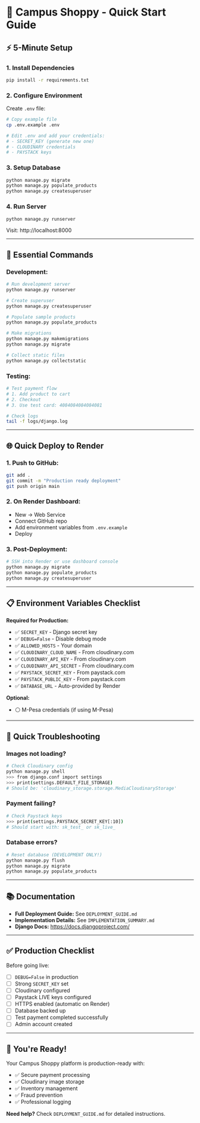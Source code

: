 # 🚀 Campus Shoppy - Quick Start Guide

## ⚡ **5-Minute Setup**

### **1. Install Dependencies**
```bash
pip install -r requirements.txt
```

### **2. Configure Environment**
Create `.env` file:
```bash
# Copy example file
cp .env.example .env

# Edit .env and add your credentials:
# - SECRET_KEY (generate new one)
# - CLOUDINARY credentials
# - PAYSTACK keys
```

### **3. Setup Database**
```bash
python manage.py migrate
python manage.py populate_products
python manage.py createsuperuser
```

### **4. Run Server**
```bash
python manage.py runserver
```

Visit: http://localhost:8000

---

## 🔑 **Essential Commands**

### **Development:**
```bash
# Run development server
python manage.py runserver

# Create superuser
python manage.py createsuperuser

# Populate sample products
python manage.py populate_products

# Make migrations
python manage.py makemigrations
python manage.py migrate

# Collect static files
python manage.py collectstatic
```

### **Testing:**
```bash
# Test payment flow
# 1. Add product to cart
# 2. Checkout
# 3. Use test card: 4084084084084081

# Check logs
tail -f logs/django.log
```

---

## 🌐 **Quick Deploy to Render**

### **1. Push to GitHub:**
```bash
git add .
git commit -m "Production ready deployment"
git push origin main
```

### **2. On Render Dashboard:**
- New → Web Service
- Connect GitHub repo
- Add environment variables from `.env.example`
- Deploy

### **3. Post-Deployment:**
```bash
# SSH into Render or use dashboard console
python manage.py migrate
python manage.py populate_products
python manage.py createsuperuser
```

---

## 📋 **Environment Variables Checklist**

**Required for Production:**
- ✅ `SECRET_KEY` - Django secret key
- ✅ `DEBUG=False` - Disable debug mode
- ✅ `ALLOWED_HOSTS` - Your domain
- ✅ `CLOUDINARY_CLOUD_NAME` - From cloudinary.com
- ✅ `CLOUDINARY_API_KEY` - From cloudinary.com
- ✅ `CLOUDINARY_API_SECRET` - From cloudinary.com
- ✅ `PAYSTACK_SECRET_KEY` - From paystack.com
- ✅ `PAYSTACK_PUBLIC_KEY` - From paystack.com
- ✅ `DATABASE_URL` - Auto-provided by Render

**Optional:**
- ⚪ M-Pesa credentials (if using M-Pesa)

---

## 🐛 **Quick Troubleshooting**

### **Images not loading?**
```bash
# Check Cloudinary config
python manage.py shell
>>> from django.conf import settings
>>> print(settings.DEFAULT_FILE_STORAGE)
# Should be: 'cloudinary_storage.storage.MediaCloudinaryStorage'
```

### **Payment failing?**
```bash
# Check Paystack keys
>>> print(settings.PAYSTACK_SECRET_KEY[:10])
# Should start with: sk_test_ or sk_live_
```

### **Database errors?**
```bash
# Reset database (DEVELOPMENT ONLY!)
python manage.py flush
python manage.py migrate
python manage.py populate_products
```

---

## 📚 **Documentation**

- **Full Deployment Guide:** See `DEPLOYMENT_GUIDE.md`
- **Implementation Details:** See `IMPLEMENTATION_SUMMARY.md`
- **Django Docs:** https://docs.djangoproject.com/

---

## ✅ **Production Checklist**

Before going live:
- [ ] `DEBUG=False` in production
- [ ] Strong `SECRET_KEY` set
- [ ] Cloudinary configured
- [ ] Paystack LIVE keys configured
- [ ] HTTPS enabled (automatic on Render)
- [ ] Database backed up
- [ ] Test payment completed successfully
- [ ] Admin account created

---

## 🎉 **You're Ready!**

Your Campus Shoppy platform is production-ready with:
- ✅ Secure payment processing
- ✅ Cloudinary image storage
- ✅ Inventory management
- ✅ Fraud prevention
- ✅ Professional logging

**Need help?** Check `DEPLOYMENT_GUIDE.md` for detailed instructions.
